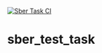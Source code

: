 [![Sber Task CI](https://github.com/lisvv/sber_test_task/actions/workflows/actions.yml/badge.svg)](https://github.com/lisvv/sber_test_task/actions/workflows/actions.yml)
# sber_test_task
